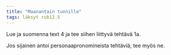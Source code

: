 ```yaml
---
title: "Maanantain tunnille"
tags: läksyt rub12.5
---
```


Lue ja suomenna text 4 ja tee siihen liittyvä tehtävä 1a. 

Jos sijainen antoi personaapronomineista tehtäviä, tee myös ne.